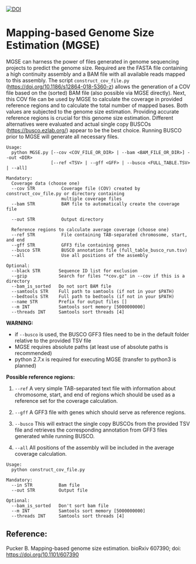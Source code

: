 [![DOI](https://zenodo.org/badge/DOI/10.5281/zenodo.2636733.svg)](https://doi.org/10.5281/zenodo.2636733)

# Mapping-based Genome Size Estimation (MGSE)

MGSE can harness the power of files generated in genome sequencing projects to predict the genome size. Required are the FASTA file containing a high continuity assembly and a BAM file with all available reads mapped to this assembly. The script `construct_cov_file.py` (https://doi.org/10.1186/s12864-018-5360-z) allows the generation of a COV file based on the (sorted) BAM file (also possible via MGSE directly). Next, this COV file can be used by MGSE to calculate the coverage in provided reference regions and to calculate the total number of mapped bases. Both values are subjected to the genome size estimation. Providing accurate reference regions is crucial for this genome size estimation. Different alternatives were evaluated and actual single copy BUSCOs (https://busco.ezlab.org/) appear to be the best choice. Running BUSCO prior to MGSE will generate all necessary files.

```
Usage:
  python MGSE.py [--cov <COV_FILE_OR_DIR> | --bam <BAM_FILE_OR_DIR>] --out <DIR>
                 [--ref <TSV> | --gff <GFF> | --busco <FULL_TABLE.TSV> | --all]

Mandatory:
  Coverage data (choose one)
  --cov STR          Coverage file (COV) created by construct_cov_file.py or directory containing
                     multiple coverage files
  --bam STR          BAM file to automatically create the coverage file

  --out STR          Output directory

  Reference regions to calculate average coverage (choose one)
  --ref STR          File containing TAB-separated chromosome, start, and end
  --gff STR          GFF3 file containing genes
  --busco STR        BUSCO annotation file (full_table_busco_run.tsv)
  --all              Use all positions of the assembly
		
Optional:
  --black STR       Sequence ID list for exclusion
  --gzip            Search for files "*cov.gz" in --cov if this is a directory
  --bam_is_sorted   Do not sort BAM file
  --samtools STR    Full path to samtools (if not in your $PATH)
  --bedtools STR    Full path to bedtools (if not in your $PATH)
  --name STR        Prefix for output files []
  --m INT           Samtools sort memory [5000000000]
  --threads INT     Samtools sort threads [4]
```
				
__WARNING:__
- if `--busco` is used, the BUSCO GFF3 files need to be in the default folder relative to the provided TSV file
- MGSE requires absolute paths (at least use of absolute paths is recommended)
- python 2.7.x is required for executing MGSE (transfer to python3 is planned)


__Possible reference regions:__

1) `--ref` A very simple TAB-separated text file with information about chromosome, start, and end of regions which should be used as a reference set for the coverage calculation.

2) `--gff` A GFF3 file with genes which should serve as reference regions.

3) `--busco` This will extract the single copy BUSCOs from the provided TSV file and retrieves the corresponding annotation from GFF3 files generated while running BUSCO.

4) `--all` All positions of the assembly will be included in the average coverage calculation.


```
Usage:
  python construct_cov_file.py

Mandatory:
  --in STR          Bam file
  --out STR         Output file

Optional:
  --bam_is_sorted   Don't sort bam file
  --m INT           Samtools sort memory [5000000000]
  --threads INT     Samtools sort threads [4]
```





## Reference:

Pucker B. Mapping-based genome size estimation. bioRxiv 607390; doi: https://doi.org/10.1101/607390

